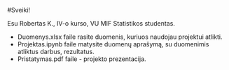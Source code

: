 #Sveiki!

Esu Robertas K., IV-o kurso, VU MIF Statistikos studentas.

- Duomenys.xlsx faile rasite duomenis, kuriuos naudojau projektui atlikti.
- Projektas.ipynb faile matysite duomenų aprašymą, su duomenimis atliktus darbus, rezultatus.
- Pristatymas.pdf faile - projekto prezentacija.

